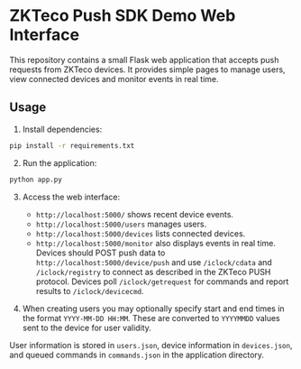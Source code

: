 # ZKTeco Push SDK Demo Web Interface

This repository contains a small Flask web application that accepts push
requests from ZKTeco devices. It provides simple pages to manage users,
view connected devices and monitor events in real time.

## Usage

1. Install dependencies:

```bash
pip install -r requirements.txt
```

2. Run the application:

```bash
python app.py
```

3. Access the web interface:
   - `http://localhost:5000/` shows recent device events.
   - `http://localhost:5000/users` manages users.
   - `http://localhost:5000/devices` lists connected devices.
   - `http://localhost:5000/monitor` also displays events in real time.
    Devices should POST push data to `http://localhost:5000/device/push` and
    use `/iclock/cdata` and `/iclock/registry` to connect as described in the
    ZKTeco PUSH protocol. Devices poll `/iclock/getrequest` for commands and
    report results to `/iclock/devicecmd`.

4. When creating users you may optionally specify start and end times in the
   format `YYYY-MM-DD HH:MM`. These are converted to `YYYYMMDD` values sent to
   the device for user validity.

User information is stored in `users.json`, device information in
`devices.json`, and queued commands in `commands.json` in the application
directory.
